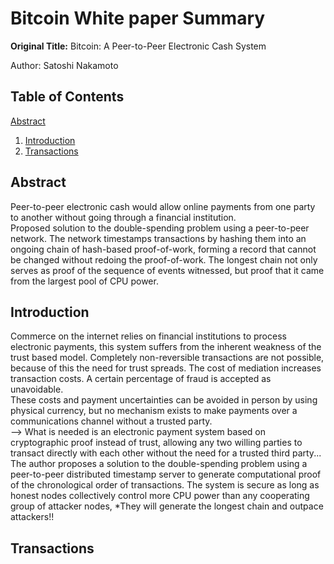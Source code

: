 # Bitcoin White paper Summary

**Original Title:**
Bitcoin: A Peer-to-Peer Electronic Cash System

Author:
Satoshi Nakamoto

## Table of Contents
[Abstract](#abstract)
1. [Introduction](#introduction)
2. [Transactions](#transactions)

## Abstract

Peer-to-peer electronic cash would allow online payments from one party to another without going through a financial institution.  
Proposed solution to the double-spending problem using a peer-to-peer network. The network timestamps transactions by hashing them into an ongoing chain of hash-based proof-of-work, forming a record that cannot be changed without redoing the proof-of-work. The longest chain not only serves as proof of the sequence of events witnessed, but proof that it came from the largest pool of CPU power.

## Introduction

Commerce on the internet relies on financial institutions to process electronic payments, this system suffers from the inherent weakness of the trust based model. Completely non-reversible transactions are not possible, because of this the need for trust spreads. The cost of mediation increases transaction costs. A certain percentage of fraud is accepted as unavoidable.  
These costs and payment uncertainties can be avoided in person by using physical currency, but no mechanism exists to make payments over a communications channel without a trusted party.  
--> What is needed is an electronic payment system based on cryptographic proof instead of trust, allowing any two willing parties to transact directly with each other without the need for a trusted third party... The author proposes a solution to the double-spending problem using a peer-to-peer distributed timestamp server to generate computational proof of the chronological order of transactions. The system is secure as long as honest nodes collectively control more CPU power than any cooperating group of attacker nodes, *They will generate the longest chain and outpace attackers!!

## Transactions


